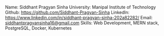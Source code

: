 Name: Siddhant Pragyan Sinha
University: Manipal Institute of Technology
Github: https://github.com/Siddhant-Pragyan-Sinha
LinkedIn: https://www.linkedin.com/in/siddhant-pragyan-sinha-202a82282/
Email: siddhantpragyansinha16@gmail.com
Skills: Web Development, MERN stack, PostgreSQL, Docker, Kubernetes
